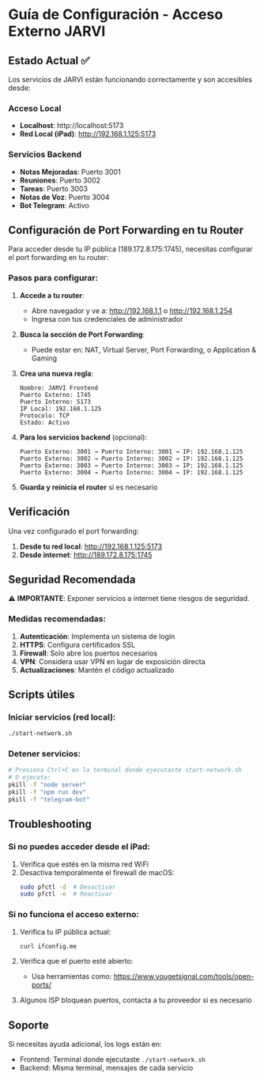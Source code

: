 # Guía de Configuración - Acceso Externo JARVI

## Estado Actual ✅

Los servicios de JARVI están funcionando correctamente y son accesibles desde:

### Acceso Local
- **Localhost**: http://localhost:5173
- **Red Local (iPad)**: http://192.168.1.125:5173

### Servicios Backend
- **Notas Mejoradas**: Puerto 3001
- **Reuniones**: Puerto 3002
- **Tareas**: Puerto 3003
- **Notas de Voz**: Puerto 3004
- **Bot Telegram**: Activo

## Configuración de Port Forwarding en tu Router

Para acceder desde tu IP pública (189.172.8.175:1745), necesitas configurar el port forwarding en tu router:

### Pasos para configurar:

1. **Accede a tu router**:
   - Abre navegador y ve a: http://192.168.1.1 o http://192.168.1.254
   - Ingresa con tus credenciales de administrador

2. **Busca la sección de Port Forwarding**:
   - Puede estar en: NAT, Virtual Server, Port Forwarding, o Application & Gaming

3. **Crea una nueva regla**:
   ```
   Nombre: JARVI Frontend
   Puerto Externo: 1745
   Puerto Interno: 5173
   IP Local: 192.168.1.125
   Protocolo: TCP
   Estado: Activo
   ```

4. **Para los servicios backend** (opcional):
   ```
   Puerto Externo: 3001 → Puerto Interno: 3001 → IP: 192.168.1.125
   Puerto Externo: 3002 → Puerto Interno: 3002 → IP: 192.168.1.125
   Puerto Externo: 3003 → Puerto Interno: 3003 → IP: 192.168.1.125
   Puerto Externo: 3004 → Puerto Interno: 3004 → IP: 192.168.1.125
   ```

5. **Guarda y reinicia el router** si es necesario

## Verificación

Una vez configurado el port forwarding:

1. **Desde tu red local**: http://192.168.1.125:5173
2. **Desde internet**: http://189.172.8.175:1745

## Seguridad Recomendada

⚠️ **IMPORTANTE**: Exponer servicios a internet tiene riesgos de seguridad.

### Medidas recomendadas:

1. **Autenticación**: Implementa un sistema de login
2. **HTTPS**: Configura certificados SSL
3. **Firewall**: Solo abre los puertos necesarios
4. **VPN**: Considera usar VPN en lugar de exposición directa
5. **Actualizaciones**: Mantén el código actualizado

## Scripts útiles

### Iniciar servicios (red local):
```bash
./start-network.sh
```

### Detener servicios:
```bash
# Presiona Ctrl+C en la terminal donde ejecutaste start-network.sh
# O ejecuta:
pkill -f "node server"
pkill -f "npm run dev"
pkill -f "telegram-bot"
```

## Troubleshooting

### Si no puedes acceder desde el iPad:

1. Verifica que estés en la misma red WiFi
2. Desactiva temporalmente el firewall de macOS:
   ```bash
   sudo pfctl -d  # Desactivar
   sudo pfctl -e  # Reactivar
   ```

### Si no funciona el acceso externo:

1. Verifica tu IP pública actual:
   ```bash
   curl ifconfig.me
   ```

2. Verifica que el puerto esté abierto:
   - Usa herramientas como: https://www.yougetsignal.com/tools/open-ports/

3. Algunos ISP bloquean puertos, contacta a tu proveedor si es necesario

## Soporte

Si necesitas ayuda adicional, los logs están en:
- Frontend: Terminal donde ejecutaste `./start-network.sh`
- Backend: Misma terminal, mensajes de cada servicio